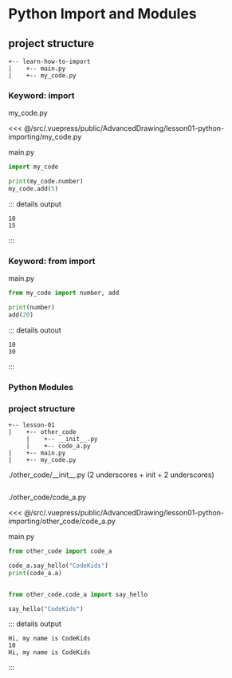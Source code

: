 # Python Import and Modules

## project structure
```
+-- learn-how-to-import
|    +-- main.py
|    +-- my_code.py
```

### Keyword: **import**

my_code.py

<<< @/src/.vuepress/public/AdvancedDrawing/lesson01-python-importing/my_code.py

main.py

```py
import my_code

print(my_code.number)
my_code.add(5)
```

::: details output
```
10
15
```
:::

### Keyword: **from** **import**


main.py
```py
from my_code import number, add

print(number)
add(20)
```

::: details outout
```
10
30
```
:::

### Python Modules

### project structure
```{2,3,4}
+-- lesson-01
|    +-- other_code
     |    +-- __init__.py  
     |    +-- code_a.py  
|    +-- main.py
|    +-- my_code.py
```

./other_code/\_\_init\_\_.py (2 underscores + init + 2 underscores)

```py
```

./other_code/code_a.py

<<< @/src/.vuepress/public/AdvancedDrawing/lesson01-python-importing/other_code/code_a.py


main.py
```py
from other_code import code_a

code_a.say_hello("CodeKids")
print(code_a.a)


from other_code.code_a import say_hello

say_hello("CodeKids")
```

::: details output
```
Hi, my name is CodeKids
10
Hi, my name is CodeKids
```
:::

